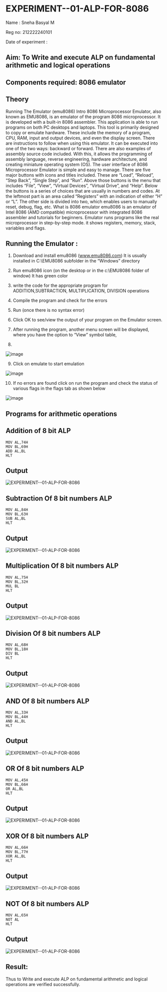 # EXPERIMENT--01-ALP-FOR-8086
Name : Sneha Basyal M

Reg no: 212222240101

Date of experiment :

## Aim: To Write and execute ALP on fundamental arithmetic and logical operations

## Components required: 8086  emulator 
## Theory 
Running The Emulator (emu8086) Intro 8086 Microprocessor Emulator, also known as EMU8086, is an emulator of the program 8086 microprocessor. It is developed with a built-in 8086 assembler. This application is able to run programs on both PC desktops and laptops. This tool is primarily designed to copy or emulate hardware. These include the memory of a program, CPU, RAM, input and output devices, and even the display screen. There are instructions to follow when using this emulator. It can be executed into one of the two ways: backward or forward. There are also examples of assembly source code included. With this, it allows the programming of assembly language, reverse engineering, hardware architecture, and creating miniature operating system (OS). The user interface of 8086 Microprocessor Emulator is simple and easy to manage. There are five major buttons with icons and titles included. These are “Load”, “Reload”, “Step Back”, “Single Step”, and “Run”. Above those buttons is the menu that includes “File”, “View”, “Virtual Devices”, “Virtual Drive”, and “Help”. Below the buttons is a series of choices that are usually in numbers and codes. At the leftmost part is an area called “Registers” with an indication of either “H” or “L”. The other side is divided into two, which enables users to manually reset, debug, flag, etc. What is 8086 emulator emu8086 is an emulator of Intel 8086 (AMD compatible) microprocessor with integrated 8086 assembler and tutorials for beginners. Emulator runs programs like the real microprocessor in step-by-step mode. it shows registers, memory, stack, variables and flags.

## Running the Emulator :
1.	Download and install emu8086 (www.emu8086.com) It is usually installed in C:\EMU8086 subfolder in the “Windows” directory
2.	Run  emu8086 icon (on the desktop or in the c:\EMU8086 folder of window) It has green color 
 
 
3.  write the code for the appropriate program for ADDITION,SUBTRACTION, MULTIPLICATION,  DIVISION operations 

4.	Compile the program and check for the errors 
5.	Run (once there is no syntax error) 

6.	Click OK to see/view the output of your program on the Emulator screen. 


7.	After running the program, another menu screen will be displayed, where you have the option to “View” symbol table,
8.	 


![image](https://user-images.githubusercontent.com/36288975/189273263-d65baae9-4b8f-4723-afb3-c0ffa4052b04.png)


9.	Click on emulate to start emulation 

![image](https://user-images.githubusercontent.com/36288975/189273273-9bb36ec1-e2e8-4892-8d35-37707332bfdc.png)


10.	If no errors are found click on run the program and check the status of various flags in the flags tab as shown below 

![image](https://user-images.githubusercontent.com/36288975/189273277-113a2a33-4a40-4ff8-95a5-ecd3a1f504fe.png)


## Programs for arithmetic  operations

## Addition  of 8 bit ALP 
```
MOV AL,74H
MOV BL,69H
ADD AL,BL
HLT
```
## Output
![EXPERIMENT--01-ALP-FOR-8086](pmc1i.png) 
 
## Subtraction Of 8 bit numbers  ALP 
```
MOV AL,84H
MOV BL,63H
SUB AL,BL
HLT
```
## Output
![EXPERIMENT--01-ALP-FOR-8086](pmc1ii.png)

## Multiplication Of 8 bit numbers  ALP 
```
MOV AL,75H
MOV BL,32H
MUL BL
HLT
```
## Output
![EXPERIMENT--01-ALP-FOR-8086](pmc1iii.png)

## Division Of 8 bit numbers ALP 
```
MOV AL,68H
MOV BL,18H
DIV BL
HLT
```
## Output  
![EXPERIMENT--01-ALP-FOR-8086](pmc1iv.png)

## AND Of 8 bit numbers  ALP  
```
MOV AL,33H
MOV BL,44H
AND AL,BL
HLT
```
## Output  
![EXPERIMENT--01-ALP-FOR-8086](pmcv.png)

## OR Of 8 bit numbers  ALP  
```
MOV AL,45H
MOV BL,66H
OR AL,BL
HLT
```
## Output  
![EXPERIMENT--01-ALP-FOR-8086](pmc6.png)

## XOR Of 8 bit numbers  ALP  
```
MOV AL,66H
MOV BL,77H
XOR AL,BL
HLT
```
## Output  
![EXPERIMENT--01-ALP-FOR-8086](pmc7.png)

## NOT Of 8 bit numbers  ALP  
```
MOV AL,65H
NOT AL
HLT
```
## Output  
![EXPERIMENT--01-ALP-FOR-8086](pmc8.png)

## Result:
Thus to Write and execute ALP on fundamental arithmetic and logical operations are verified successfully.
 








